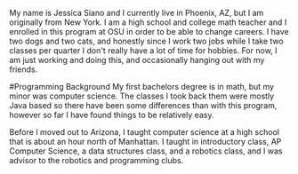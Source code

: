 My name is Jessica Siano and I currently live in Phoenix, AZ, but I am originally from New York.  I am a high school and college math teacher and I enrolled in this program at OSU in order to be able to change careers.
I have two dogs and two cats, and honestly since I work two jobs while I take two classes per quarter I don't really have a lot of time for hobbies.  For now, I am just working and doing this, and occasionally hanging out with my friends.

#Programming Background
My first bachelors degree is in math, but my minor was computer science.  The classes I took back them were mostly Java based so there have been some differences than with this program, however so far I have found things to be relatively easy. 

Before I moved out to Arizona, I taught computer science at a high school that is about an hour north of Manhattan.  I taught in introductory class, AP Computer Science, a data structures class, and a robotics class, and I was advisor to the robotics and programming clubs.
